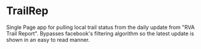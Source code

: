 # TrailRep
Single Page app for pulling local trail status from the daily update from "RVA Trail Report". Bypasses facebook's filtering algorithm so the latest update is shown in an easy to read manner.

